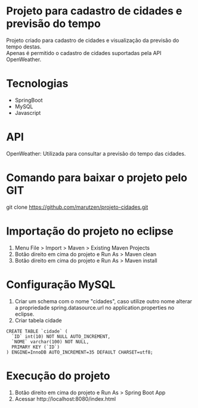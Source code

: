 # Projeto para cadastro de cidades e previsão do tempo
Projeto criado para cadastro de cidades e visualização da previsão do tempo destas. <br>
Apenas é permitido o cadastro de cidades suportadas pela API OpenWeather.

# Tecnologias
 - SpringBoot
 - MySQL
 - Javascript

# API
OpenWeather: Utilizada para consultar a previsão do tempo das cidades.

# Comando para baixar o projeto pelo GIT
git clone https://github.com/marutzen/projeto-cidades.git

# Importação do projeto no eclipse
1. Menu File > Import > Maven > Existing Maven Projects
2. Botão direito em cima do projeto e Run As > Maven clean
3. Botão direito em cima do projeto e Run As > Maven install

# Configuração MySQL
1. Criar um schema com o nome "cidades", caso utilize outro nome alterar a propriedade spring.datasource.url no application.properties no eclipse.
2. Criar tabela cidade

```
CREATE TABLE `cidade` (
  `ID` int(10) NOT NULL AUTO_INCREMENT,
  `NOME` varchar(100) NOT NULL,
  PRIMARY KEY (`ID`)
) ENGINE=InnoDB AUTO_INCREMENT=35 DEFAULT CHARSET=utf8;
```

# Execução do projeto
1. Botão direito em cima do projeto e Run As > Spring Boot App
2. Acessar http://localhost:8080/index.html
